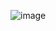 ![image](https://github.com/heetc27/COVID-19-Timeline-Analysis/assets/51861740/9535e9b3-2a42-4984-91e2-ac3eda3b5476)
